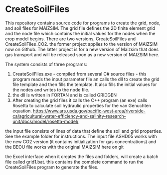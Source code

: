# CreateSoilFiles
This repository contains  source code for programs to create the grid, node, and soil files for MAIZSIM. The grid file defines the 2D finite element grid and the node file which contains the initial values for the nodes when the crop model begins. There are two versions, CreateSoilFiles and CreateSoilFiles_CO2. the former project applies to the version of MAIZSIM now on Github. The latter project is for a new version of Maizsim that does gas transport and will be released soon as a new version of MAIZSIM here.

The system consists of three programs:
1. CreateSoilFiles.exe  - compiled from several C# source files - this program reads the input parameter file an calls the dll to create the grid file template and  then fills the template. It also fills the initial values for the nodes and writes to the node file. 
2. the dll is written in FORTAN and is called GRIDGEN
3. After creating the grid files it calls the C++ program (an exe) calls Rosetta to calculate soil hydraulic properties for the van Genuchten equation. 
https://www.ars.usda.gov/pacific-west-area/riverside-ca/agricultural-water-efficiency-and-salinity-research-unit/docs/model/rosetta-model/


the input file consists of lines of data that define the soil and grid properties. See the example folder for instructions. The input file ASHD05 works with the new CO2 version (it contains initialization for gas concentrations) and the BEOU file works with the original MAIZSIM here on git

the Excel interface when it creates the files and folders, will create a batch file called grid1.bat. this contains the complete command to run the CreateSoilFiles program to generate the files.



